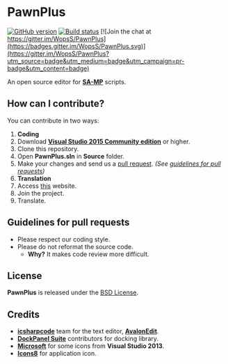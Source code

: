 PawnPlus
========

[![GitHub version](https://badge.fury.io/gh/WopsS%2FPawnPlus.svg)](https://badge.fury.io/gh/WopsS%2FPawnPlus)
[![Build status](https://ci.appveyor.com/api/projects/status/8rsaas8nnuuki39r/branch/master?svg=true)](https://ci.appveyor.com/project/DimaOctavian/pawnplus/branch/master)
[![Join the chat at https://gitter.im/WopsS/PawnPlus](https://badges.gitter.im/WopsS/PawnPlus.svg)](https://gitter.im/WopsS/PawnPlus?utm_source=badge&utm_medium=badge&utm_campaign=pr-badge&utm_content=badge)

An open source editor for **[SA-MP](http://www.sa-mp.com/)** scripts.

## How can I contribute?
You can contribute in two ways:

1. **Coding**
 1. Download **[Visual Studio 2015 Community edition](https://www.visualstudio.com/)** or higher. 
 2. Clone this repository.
 3. Open **PawnPlus.sln** in **Source** folder.
 4. Make your changes and send us a [pull request](https://help.github.com/articles/using-pull-requests/#initiating-the-pull-request). *(See [guidelines for pull requests](#guidelines-for-pull-requests))*
2. **Translation**
 1. Access [this](https://poeditor.com/join/project/eYFTW16g6e) website.
 2. Join the project.
 3. Translate.

## Guidelines for pull requests
* Please respect our coding style.
* Please do not reformat the source code.
  * **Why?** It makes code review more difficult.

## License
**PawnPlus** is released under the [BSD License](LICENSE).

## Credits
* **[icsharpcode](https://github.com/icsharpcode)** team for the text editor, **[AvalonEdit](http://avalonedit.net/)**.
* **[DockPanel Suite](https://github.com/dockpanelsuite/dockpanelsuite)** contributors for docking library.
* **[Microsoft](https://www.microsoft.com/en-us/download/details.aspx?id=35825)** for some icons from **Visual Studio 2013**.
* **[Icons8](https://icons8.com/)** for application icon.
